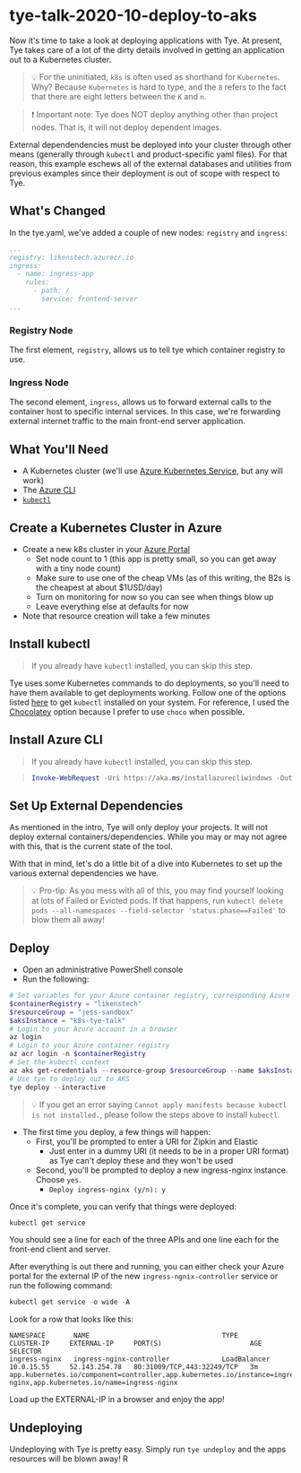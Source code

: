 
# tye-talk-2020-10-deploy-to-aks
Now it's time to take a look at deploying applications with Tye.  At present, Tye takes care of a lot of the dirty details involved in getting an application out to a Kubernetes cluster.

> :bulb: For the uninitiated, `k8s` is often used as shorthand for `Kubernetes`.  Why?  Because `Kubernetes` is hard to type, and the `8` refers to the fact that there are eight letters between the `K` and `n`.

> :exclamation: Important note: Tye does NOT deploy anything other than project nodes.  That is, it will not deploy dependent images.

External dependendencies must be deployed into your cluster through other means (generally through `kubectl` and product-specific yaml files).  For that reason, this example eschews all of the external databases and utilities from previous examples since their deployment is out of scope with respect to Tye.

## What's Changed
In the tye.yaml, we've added a couple of new nodes: `registry` and `ingress`:
```yaml
...
registry: likenstech.azurecr.io
ingress:
  - name: ingress-app
    rules:
      - path: /
        service: frontend-server
...
```

### Registry Node
The first element, `registry`, allows us to tell tye which container registry to use.

### Ingress Node
The second element, `ingress`, allows us to forward external calls to the container host to specific internal services.  In this case, we're forwarding external internet traffic to the main front-end server application.

## What You'll Need
* A Kubernetes cluster (we'll use [Azure Kubernetes Service](https://azure.microsoft.com/en-us/topic/what-is-kubernetes/), but any will work)
* The [Azure CLI](https://docs.microsoft.com/en-us/cli/azure/install-azure-cli-windows?tabs=azure-cli)
* [`kubectl`](https://kubernetes.io/docs/tasks/tools/install-kubectl-windows/)

## Create a Kubernetes Cluster in Azure
* Create a new k8s cluster in your [Azure Portal](https://portal.azure.com)
  * Set node count to 1 (this app is pretty small, so you can get away with a tiny node count)
  * Make sure to use one of the cheap VMs (as of this writing, the B2s is the cheapest at about $1USD/day)
  * Turn on monitoring for now so you can see when things blow up
  * Leave everything else at defaults for now
* Note that resource creation will take a few minutes

## Install kubectl
>If you already have `kubectl` installed, you can skip this step.

Tye uses some Kubernetes commands to do deployments, so you'll need to have them available to get deployments working.
Follow one of the options listed [here](https://kubernetes.io/docs/tasks/tools/install-kubectl-windows/) to get `kubectl` installed on your system.  For reference, I used the [Chocolatey](https://chocolatey.org) option because I prefer to use `choco` when possible.

## Install Azure CLI
>If you already have `kubectl` installed, you can skip this step.

>```powershell
>Invoke-WebRequest -Uri https://aka.ms/installazurecliwindows -OutFile .\AzureCLI.msi; Start-Process msiexec.exe -Wait -ArgumentList '/I AzureCLI.msi /quiet'; rm .\AzureCLI.msi
>```

## Set Up External Dependencies
As mentioned in the intro, Tye will only deploy your projects.  It will not deploy external containers/dependencies.  While you may or may not agree with this, that is the current state of the tool.

With that in mind, let's do a little bit of a dive into Kubernetes to set up the various external dependencies we have.

> :bulb: Pro-tip: As you mess with all of this, you may find yourself looking at lots of Failed or Evicted pods.  If that happens, run `kubectl delete pods --all-namespaces --field-selector 'status.phase==Failed'` to blow them all away!

## Deploy
* Open an administrative PowerShell console
* Run the following:
```powershell
# Set variables for your Azure container registry, corresponding Azure resource group, and AKS instance
$containerRegistry = "likenstech"
$resourceGroup = "jess-sandbox"
$aksInstance = "k8s-tye-talk"
# Login to your Azure account in a browser
az login 
# Login to your Azure container registry
az acr login -n $containerRegistry
# Set the kubectl context
az aks get-credentials --resource-group $resourceGroup --name $aksInstance
# Use tye to deploy out to AKS
tye deploy --interactive
```
> :bulb: If you get an error saying `Cannot apply manifests because kubectl is not installed.`, please follow the steps above to install `kubectl`.

* The first time you deploy, a few things will happen:
  * First, you'll be prompted to enter a URI for Zipkin and Elastic
    * Just enter in a dummy URI (it needs to be in a proper URI format) as Tye can't deploy these and they won't be used
  * Second, you'll be prompted to deploy a new ingress-nginx instance.  Choose `yes`.
    * `Deploy ingress-nginx (y/n): y`

Once it's complete, you can verify that things were deployed:
```powershell
kubectl get service
```

You should see a line for each of the three APIs and one line each for the front-end client and server.

After everything is out there and running, you can either check your Azure portal for the external IP of the new `ingress-ngnix-controller` service or run the following command:
```powershell
kubectl get service -o wide -A
```

Look for a row that looks like this:

```text
NAMESPACE       NAME                                 TYPE           CLUSTER-IP     EXTERNAL-IP     PORT(S)                      AGE     SELECTOR
ingress-nginx   ingress-nginx-controller             LoadBalancer   10.0.15.55     52.143.254.78   80:31009/TCP,443:32249/TCP   3m      app.kubernetes.io/component=controller,app.kubernetes.io/instance=ingress-nginx,app.kubernetes.io/name=ingress-nginx
```

Load up the EXTERNAL-IP in a browser and enjoy the app!

## Undeploying
Undeploying with Tye is pretty easy.  Simply run `tye undeploy` and the apps resources will be blown away!  R
